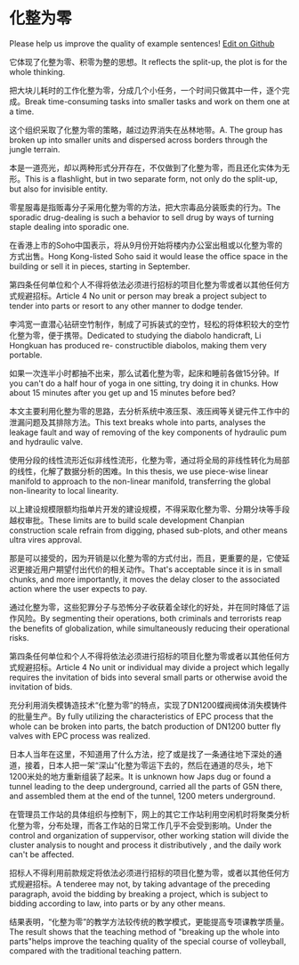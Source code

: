 # 化整为零

Please help us improve the quality of example sentences! [Edit on Github](https://github.com/jiyushe/jiyu-example-sentence-source/blob/main/chinese/huazhengweiling.md)

<p><span class="chinese">它体现了化整为零、积零为整的思想。</span><span class="english">It reflects the split-up, the plot is for the whole thinking.</span></p>

<p><span class="chinese">把大块儿耗时的工作化整为零，分成几个小任务，一个时间只做其中一件，逐个完成。</span><span class="english">Break time-consuming tasks into smaller tasks and work on them one at a time.</span></p>

<p><span class="chinese">这个组织采取了化整为零的策略，越过边界消失在丛林地带。</span><span class="english">A. The group has broken up into smaller units and dispersed across borders through the jungle terrain.</span></p>

<p><span class="chinese">本是一道亮光，却以两种形式分开存在，不仅做到了化整为零，而且还化实体为无形。</span><span class="english">This is a flashlight, but in two separate form, not only do the split-up, but also for invisible entity.</span></p>

<p><span class="chinese">零星服毒是指贩毒分子采用化整为零的方法，把大宗毒品分装贩卖的行为。</span><span class="english">The sporadic drug-dealing is such a behavior to sell drug by ways of turning staple dealing into sporadic one.</span></p>

<p><span class="chinese">在香港上市的Soho中国表示，将从9月份开始将楼内办公室出租或以化整为零的方式出售。</span><span class="english">Hong Kong-listed Soho said it would lease the office space in the building or sell it in pieces, starting in September.</span></p>

<p><span class="chinese">第四条任何单位和个人不得将依法必须进行招标的项目化整为零或者以其他任何方式规避招标。</span><span class="english">Article 4 No unit or person may break a project subject to tender into parts or resort to any other manner to dodge tender.</span></p>

<p><span class="chinese">李鸿宽一直潜心钻研空竹制作，制成了可拆装式的空竹，轻松的将体积较大的空竹化整为零，便于携带。</span><span class="english">Dedicated to studying the diabolo handicraft, Li Hongkuan has produced re- constructible diabolos, making them very portable.</span></p>

<p><span class="chinese">如果一次连半小时都抽不出来，那么试着化整为零，起床和睡前各做15分钟。</span><span class="english">If you can't do a half hour of yoga in one sitting, try doing it in chunks. How about 15 minutes after you get up and 15 minutes before bed?</span></p>

<p><span class="chinese">本文主要利用化整为零的思路，去分析系统中液压泵、液压阀等关键元件工作中的泄漏问题及其排除方法。</span><span class="english">This text breaks whole into parts, analyses the leakage fault and way of removing of the key components of hydraulic pum and hydraulic valve.</span></p>

<p><span class="chinese">使用分段的线性流形近似非线性流形，化整为零，通过将全局的非线性转化为局部的线性，化解了数据分析的困难。</span><span class="english">In this thesis, we use piece-wise linear manifold to approach to the non-linear manifold, transferring the global non-linearity to local linearity.</span></p>

<p><span class="chinese">以上建设规模限额均指单片开发的建设规模，不得采取化整为零、分期分块等手段越权审批。</span><span class="english">These limits are to build scale development Chanpian construction scale refrain from digging, phased sub-plots, and other means ultra vires approval.</span></p>

<p><span class="chinese">那是可以接受的，因为开销是以化整为零的方式付出，而且，更重要的是，它使延迟更接近用户期望付出代价的相关动作。</span><span class="english">That's acceptable since it is in small chunks, and more importantly, it moves the delay closer to the associated action where the user expects to pay.</span></p>

<p><span class="chinese">通过化整为零，这些犯罪分子与恐怖分子收获着全球化的好处，并在同时降低了运作风险。</span><span class="english">By segmenting their operations, both criminals and terrorists reap the benefits of globalization, while simultaneously reducing their operational risks.</span></p>

<p><span class="chinese">第四条任何单位和个人不得将依法必须进行招标的项目化整为零或者以其他任何方式规避招标。</span><span class="english">Article 4 No unit or individual may divide a project which legally requires the invitation of bids into several small parts or otherwise avoid the invitation of bids.</span></p>

<p><span class="chinese">充分利用消失模铸造技术“化整为零”的特点，实现了DN1200蝶阀阀体消失模铸件的批量生产。</span><span class="english">By fully utilizing the characteristics of EPC process that the whole can be broken into parts, the batch production of DN1200 butter fly valves with EPC process was realized.</span></p>

<p><span class="chinese">日本人当年在这里，不知道用了什么方法，挖了或是找了一条通往地下深处的通道，接着，日本人把一架“深山”化整为零运下去的，然后在通道的尽头，地下1200米处的地方重新组装了起来。</span><span class="english">It is unknown how Japs dug or found a tunnel leading to the deep underground, carried all the parts of G5N there, and assembled them at the end of the tunnel, 1200 meters underground.</span></p>

<p><span class="chinese">在管理员工作站的具体组织与控制下，网上的其它工作站利用空闲机时将聚类分析化整为零，分布处理，而各工作站的日常工作几乎不会受到影响。</span><span class="english">Under the control and organization of suppervisor, other working station will divide the cluster analysis to nought and process it distributively , and the daily work can't be affected.</span></p>

<p><span class="chinese">招标人不得利用前款规定将依法必须进行招标的项目化整为零，或者以其他任何方式规避招标。</span><span class="english">A tenderee may not, by taking advantage of the preceding paragraph, avoid the bidding by breaking a project, which is subject to bidding according to law, into parts or by any other means.</span></p>

<p><span class="chinese">结果表明，“化整为零”的教学方法较传统的教学模式，更能提高专项课教学质量。</span><span class="english">The result shows that the teaching method of "breaking up the whole into parts"helps improve the teaching quality of the special course of volleyball, compared with the traditional teaching pattern.</span></p>

